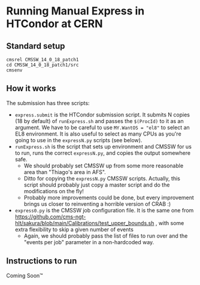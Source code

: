 # Running Manual Express in HTCondor at CERN

## Standard setup

```
cmsrel CMSSW_14_0_18_patch1
cd CMSSW_14_0_18_patch1/src
cmsenv
```

## How it works

The submission has three scripts:

- `express.submit` is the HTCondor submission script. It submits N copies (18 by default) of `runExpress.sh` and passes the `$(ProcId)` to it as an argument. We have to be careful to use `MY.WantOS = "el8"` to select an EL8 environment. It is also useful to select as many CPUs as you're going to use in the `expressN.py` scripts (see below).
- `runExpress.sh` is the script that sets up environment and CMSSW for us to run, runs the correct `expressN.py`, and copies the output somewhere safe.
  - We should probably set CMSSW up from some more reasonable area than "Thiago's area in AFS".
  - Ditto for copying the `expressN.py` CMSSW scripts. Actually, this script should probably just copy a master script and do the modifications on the fly!
  - Probably more improvements could be done, but every improvement brings us closer to reinventing a horrible version of CRAB :)
- `express0.py` is the CMSSW job configuration file. It is the same one from https://github.com/cms-ngt-hlt/sakura/blob/main/Calibrations/test_upper_bounds.sh , with some extra flexibility to skip a given number of events
  - Again, we should probably pass the list of files to run over and the "events per job" parameter in a non-hardcoded way.

## Instructions to run

Coming Soon™ 
